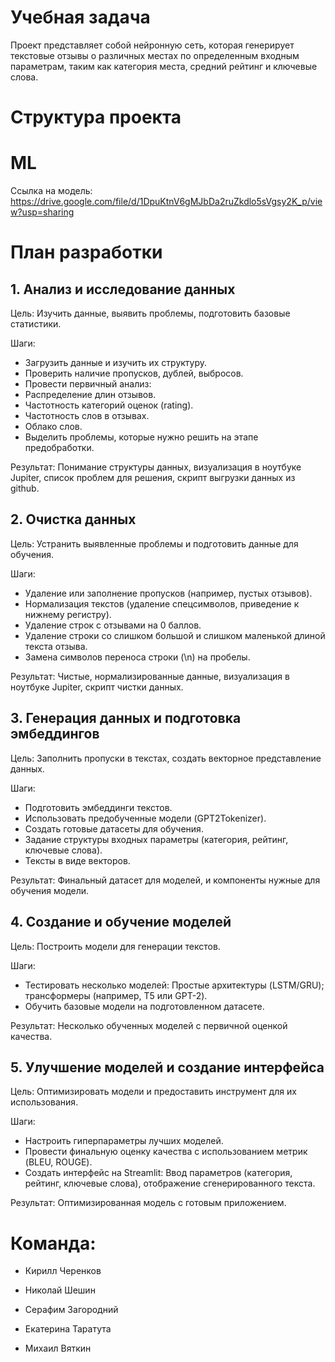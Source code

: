 # Учебная задача 

Проект представляет собой нейронную сеть, которая генерирует текстовые отзывы о различных местах по определенным входным параметрам, таким как категория места, средний рейтинг и ключевые слова.

# Структура проекта

# ML

Ссылка на модель:  https://drive.google.com/file/d/1DpuKtnV6gMJbDa2ruZkdlo5sVgsy2K_p/view?usp=sharing

# План разработки

## 1. Анализ и исследование данных

Цель: Изучить данные, выявить проблемы, подготовить базовые статистики.

Шаги:

- Загрузить данные и изучить их структуру.
- Проверить наличие пропусков, дублей, выбросов.
- Провести первичный анализ:
- Распределение длин отзывов.
- Частотность категорий оценок (rating).
- Частотность слов в отзывах.
- Облако слов.
- Выделить проблемы, которые нужно решить на этапе предобработки.

Результат: Понимание структуры данных, визуализация в ноутбуке Jupiter, список проблем для решения, скрипт выгрузки данных из github.

## 2. Очистка данных

Цель: Устранить выявленные проблемы и подготовить данные для обучения.

Шаги:

- Удаление или заполнение пропусков (например, пустых отзывов).
- Нормализация текстов (удаление спецсимволов, приведение к нижнему регистру).
- Удаление строк с отзывами на 0 баллов.
- Удаление строки со слишком большой и слишком маленькой длиной текста отзыва.
- Замена символов переноса строки (\n) на пробелы.

Результат: Чистые, нормализированные данные, визуализация в ноутбуке Jupiter, скрипт чистки данных.

## 3. Генерация данных и подготовка эмбеддингов

Цель: Заполнить пропуски в текстах, создать векторное представление данных.

Шаги:

- Подготовить эмбеддинги текстов.
- Использовать предобученные модели (GPT2Tokenizer).
- Создать готовые датасеты для обучения.
- Задание структуры входных параметры (категория, рейтинг, ключевые слова).
- Тексты в виде векторов.

Результат: Финальный датасет для моделей, и компоненты нужные для обучения модели.

## 4. Создание и обучение моделей

Цель: Построить модели для генерации текстов.

Шаги:

- Тестировать несколько моделей: Простые архитектуры (LSTM/GRU); трансформеры (например, T5 или GPT-2).
- Обучить базовые модели на подготовленном датасете.

Результат: Несколько обученных моделей с первичной оценкой качества.

## 5. Улучшение моделей и создание интерфейса

Цель: Оптимизировать модели и предоставить инструмент для их использования.

Шаги:

- Настроить гиперпараметры лучших моделей.
- Провести финальную оценку качества с использованием метрик (BLEU, ROUGE).
- Создать интерфейс на Streamlit: Ввод параметров (категория, рейтинг, ключевые слова), отображение сгенерированного текста.

Результат: Оптимизированная модель с готовым приложением.

# **Команда:**

- Кирилл Черенков 

- Николай Шешин

- Серафим Загородний

- Екатерина Таратута

- Михаил Вяткин
